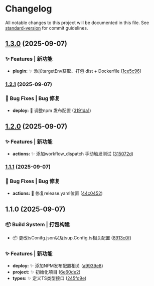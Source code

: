 # Changelog

All notable changes to this project will be documented in this file. See [standard-version](https://github.com/conventional-changelog/standard-version) for commit guidelines.

## [1.3.0](https://github.com/yxb123456cy/vite-plugin-docker-deploy/compare/v1.2.1...v1.3.0) (2025-09-07)


### ✨ Features | 新功能

* **plugin:** :sparkles: 添加targetEnv获取、打包 dist + Dockerfile ([1ce5c96](https://github.com/yxb123456cy/vite-plugin-docker-deploy/commit/1ce5c96bb287aca828d87baaeb3719455c2bfe8a))

### [1.2.1](https://github.com/yxb123456cy/vite-plugin-docker-deploy/compare/v1.2.0...v1.2.1) (2025-09-07)


### 🐛 Bug Fixes | Bug 修复

* **deploy:** :bug: 调整npm 发布配置 ([3191da1](https://github.com/yxb123456cy/vite-plugin-docker-deploy/commit/3191da1bbfa7b55609f7a6809595c70f4401f629))

## [1.2.0](https://github.com/yxb123456cy/vite-plugin-docker-deploy/compare/v1.1.1...v1.2.0) (2025-09-07)


### ✨ Features | 新功能

* **actions:** :sparkles: 添加workflow_dispatch 手动触发测试 ([315072d](https://github.com/yxb123456cy/vite-plugin-docker-deploy/commit/315072d6ef8ab491be0ef447b6d1a726a835ba41))

### [1.1.1](https://github.com/yxb123456cy/vite-plugin-docker-deploy/compare/v1.1.0...v1.1.1) (2025-09-07)


### 🐛 Bug Fixes | Bug 修复

* **actions:** :bug: 修复release.yaml位置 ([44c0452](https://github.com/yxb123456cy/vite-plugin-docker-deploy/commit/44c04522e8d9b0f9edf87f823329550516eed635))

## 1.1.0 (2025-09-07)


### 📦‍ Build System | 打包构建

* :package: 更改tsConifg.json以及tsup.Config.ts相关配置 ([8913c0f](https://github.com/yxb123456cy/vite-plugin-docker-deploy/commit/8913c0f9ea70508f29708341b692aaa4058c2de1))


### ✨ Features | 新功能

* **deploy:** :sparkles: 添加NPM发布配置相关 ([a9939e8](https://github.com/yxb123456cy/vite-plugin-docker-deploy/commit/a9939e86d67ed9857eb868c89a9088a60c125ba7))
* **project:** :sparkles: 初始化项目 ([6e60de2](https://github.com/yxb123456cy/vite-plugin-docker-deploy/commit/6e60de28671d940520f3489de1b5ca00bb7bc621))
* **types:** :sparkles: 定义TS类型接口 ([245fd9e](https://github.com/yxb123456cy/vite-plugin-docker-deploy/commit/245fd9ef3a8452c30bf99c74c23b6c923eaf021c))
